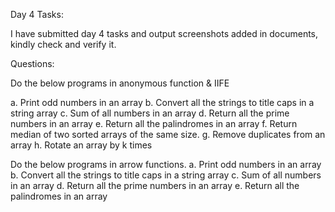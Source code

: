 Day 4 Tasks:

I have submitted day 4 tasks and output screenshots added in documents, kindly check and verify it.

Questions: 

Do the below programs in anonymous function & IIFE

a. Print odd numbers in an array
b. Convert all the strings to title caps in a string array
c. Sum of all numbers in an array
d. Return all the prime numbers in an array
e. Return all the palindromes in an array
f. Return median of two sorted arrays of the same size.
g. Remove duplicates from an array
h. Rotate an array by k times


Do the below programs in arrow functions.
a. Print odd numbers in an array
b. Convert all the strings to title caps in a string array
c. Sum of all numbers in an array
d. Return all the prime numbers in an array
e. Return all the palindromes in an array

